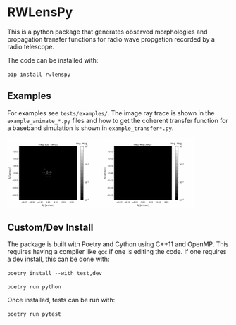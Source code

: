 # RWLensPy

This is a python package that generates observed morphologies and propagation transfer functions for radio wave propgation recorded by a radio telescope.

The code can be installed with:

`pip install rwlenspy`

## Examples

For examples see `tests/examples/`. The image ray trace is shown in the `example_animate_*.py` files and how to get the coherent transfer function for a baseband simulation is shown in `example_transfer*.py`.

<img src="./examples/plots/singelens_spatial_freqslice.gif" width=42%>    <img src="./examples/plots/singlelens_baseband_spatial_arrival.gif" width=42%>

## Custom/Dev Install

The package is built with Poetry and Cython using C++11 and OpenMP. This requires having a compiler like `gcc` if one is editing the code. If one requires a dev install, this can be done with:

`poetry install --with test,dev`

`poetry run python`

Once installed, tests can be run with:

`poetry run pytest`
